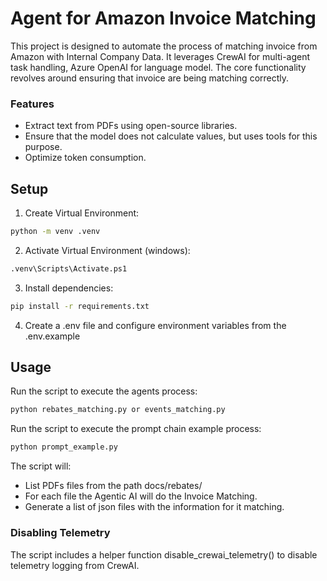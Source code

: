 # Agent for Amazon Invoice Matching
This project is designed to automate the process of matching invoice from Amazon with Internal Company Data. It leverages CrewAI for multi-agent task handling, Azure OpenAI for language model. The core functionality revolves around ensuring that invoice are being matching correctly.

### Features
- Extract text from PDFs using open-source libraries.
- Ensure that the model does not calculate values, but uses tools for this purpose.
- Optimize token consumption.

## Setup

1. Create Virtual Environment:
```bash
python -m venv .venv
```

2. Activate Virtual Environment (windows):
```bash
.venv\Scripts\Activate.ps1 
```

3. Install dependencies:
```bash
pip install -r requirements.txt
```
4. Create a .env file and configure environment variables from the .env.example

## Usage

Run the script to execute the agents process:
```bash
python rebates_matching.py or events_matching.py
```

Run the script to execute the prompt chain example process:
```bash
python prompt_example.py
```

The script will:
- List PDFs files from the path docs/rebates/
- For each file the Agentic AI will do the Invoice Matching.
- Generate a list of json files with the information for it matching.

### Disabling Telemetry
The script includes a helper function disable_crewai_telemetry() to disable telemetry logging from CrewAI.
